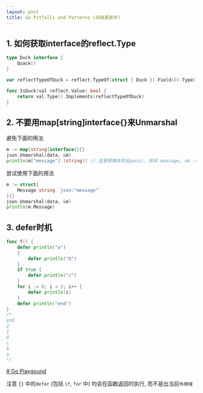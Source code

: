 ```yaml
---
layout: post
title: Go Pitfalls and Patterns (持续更新中)
---
```


## 1. 如何获取interface的reflect.Type

```go
type Duck interface {
	Quack()
}

var reflectTypeOfDuck = reflect.TypeOf(struct { Duck }).Field(0).Type()

func IsDuck(val reflect.Value) bool {
	return val.Type().Implements(reflectTypeOfDuck)
}
```

## 2. 不要用map[string]interface{}来Unmarshal
避免下面的用法
```go
m := map[string]interface{}{}
json.Unmarshal(data, &m)
println(m["message"].(string)) // 这里转换失败会panic, 除非 message, ok := m["message"].(string)
```
尝试使用下面的用法
```go
m := struct{
	Message string `json:"message"`
}{}
json.Unmarshal(data, &m)
println(m.Message)
```

## 3. defer时机

```go
func f() {
	defer println("a")
	{
		defer println("b")
	}
	if true {
		defer println("c")
	}
	for i := 0; i < 3; i++ {
		defer println(i)
	}
	defer println("end")
}
/*
end
2
1
0
c
b
a
*/
```
[# Go Playgound](https://play.golang.org/p/sJgplht4L6h)

注意 `{}` 中的`defer` (包括 `if`, `for` 中) 均会在函数返回时执行, 而不是出当前`作用域`
